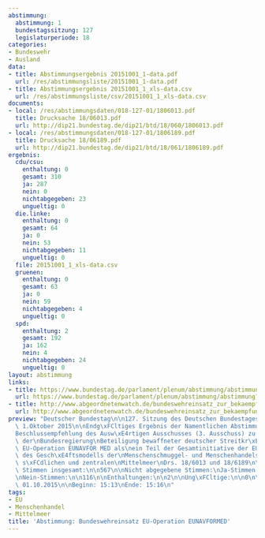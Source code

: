 ```yaml
---
abstimmung:
  abstimmung: 1
  bundestagssitzung: 127
  legislaturperiode: 18
categories:
- Bundeswehr
- Ausland
data:
- title: Abstimmungsergebnis 20151001_1-data.pdf
  url: /res/abstimmungsliste/20151001_1-data.pdf
- title: Abstimmungsergebnis 20151001_1_xls-data.csv
  url: /res/abstimmungsliste/csv/20151001_1_xls-data.csv
documents:
- local: /res/abstimmungsdaten/018-127-01/1806013.pdf
  title: Drucksache 18/06013.pdf
  url: http://dip21.bundestag.de/dip21/btd/18/060/1806013.pdf
- local: /res/abstimmungsdaten/018-127-01/1806189.pdf
  title: Drucksache 18/06189.pdf
  url: http://dip21.bundestag.de/dip21/btd/18/061/1806189.pdf
ergebnis:
  cdu/csu:
    enthaltung: 0
    gesamt: 310
    ja: 287
    nein: 0
    nichtabgegeben: 23
    ungueltig: 0
  die.linke:
    enthaltung: 0
    gesamt: 64
    ja: 0
    nein: 53
    nichtabgegeben: 11
    ungueltig: 0
  file: 20151001_1_xls-data.csv
  gruenen:
    enthaltung: 0
    gesamt: 63
    ja: 0
    nein: 59
    nichtabgegeben: 4
    ungueltig: 0
  spd:
    enthaltung: 2
    gesamt: 192
    ja: 162
    nein: 4
    nichtabgegeben: 24
    ungueltig: 0
layout: abstimmung
links:
- title: https://www.bundestag.de/parlament/plenum/abstimmung/abstimmung?id=356
  url: https://www.bundestag.de/parlament/plenum/abstimmung/abstimmung?id=356
- title: http://www.abgeordnetenwatch.de/bundeswehreinsatz_zur_bekaempfung_von_menschenschmuggel_im_mittelmeer_eunafor_med-1105-764.html
  url: http://www.abgeordnetenwatch.de/bundeswehreinsatz_zur_bekaempfung_von_menschenschmuggel_im_mittelmeer_eunafor_med-1105-764.html
preview: "Deutscher Bundestag\n\n127. Sitzung des Deutschen Bundestages\nam Donnerstag,\
  \ 1.Oktober 2015\n\nEndg\xFCltiges Ergebnis der Namentlichen Abstimmung Nr. 1\n\n\
  Beschlussempfehlung des Ausw\xE4rtigen Ausschusses (3. Ausschuss) zu dem Antrag\
  \ der\nBundesregierung\nBeteiligung bewaffneter deutscher Streitkr\xE4fte an der\
  \ EU-Operation EUNAVFOR MED als\nein Teil der Gesamtinitiative der EU zur Unterbindung\
  \ des Gesch\xE4ftsmodells der\nMenschenschmuggel- und Menschenhandelsnetzwerke im\
  \ s\xFCdlichen und zentralen\nMittelmeer\nDrs. 18/6013 und 18/6189\n\nAbgegebene\
  \ Stimmen insgesamt:\n\n567\n\nNicht abgegebene Stimmen:\nJa-Stimmen:\n\n62\n449\n\
  \nNein-Stimmen:\n\n116\n\nEnthaltungen:\n\n2\n\nUng\xFCltige:\n\n0\n\nBerlin, den\
  \ 01.10.2015\n\nBeginn: 15:13\nEnde: 15:16\n"
tags:
- EU
- Menschenhandel
- Mittelmeer
title: 'Abstimmung: Bundeswehreinsatz EU-Operation EUNAVFORMED'
---
```

